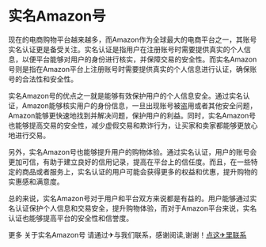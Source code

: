 # 实名Amazon号

现在的电商购物平台越来越多，而Amazon作为全球最大的电商平台之一，其账号实名认证更是备受关注。实名认证是指用户在注册账号时需要提供真实的个人信息，以便平台能够对用户的身份进行核实，并保障交易的安全性。而实名Amazon号则是指在Amazon平台上注册账号时需要提供真实的个人信息进行认证，确保账号的合法性和安全性。

实名Amazon号的优点之一就是能够有效保护用户的个人信息安全。通过实名认证，Amazon能够核实用户的身份信息，一旦出现账号被盗用或者其他安全问题，Amazon能够更快速地找到并解决问题，保护用户的利益。同时，实名Amazon号也能够提高交易的安全性，减少虚假交易和欺诈行为，让买家和卖家都能够更放心地进行交易。

另外，实名Amazon号也能够提升用户的购物体验。通过实名认证，用户的账号会更加可信，有助于建立良好的信用记录，提高在平台上的信任度。而且，在一些特定的商品或者服务上，实名认证的用户可能会获得更多的权益和优惠，提升购物的实惠感和满意度。

总的来说，实名Amazon号对于用户和平台双方来说都是有益的。用户能够通过实名认证保护个人信息和交易安全，提升购物体验，而对于Amazon平台来说，实名认证也能够提高平台的安全性和信誉度。

更多 关于实名Amazon号 请通过✈与我们联系，感谢阅读,谢谢！[点这✈里联系](https://c.k02.cc)